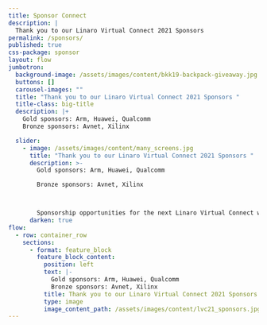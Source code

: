 ```yaml
---
title: Sponsor Connect
description: |
  Thank you to our Linaro Virtual Connect 2021 Sponsors
permalink: /sponsors/
published: true
css-package: sponsor
layout: flow
jumbotron:
  background-image: /assets/images/content/bkk19-backpack-giveaway.jpg
  buttons: []
  carousel-images: ""
  title: "Thank you to our Linaro Virtual Connect 2021 Sponsors "
  title-class: big-title
  description: |+
    Gold sponsors: Arm, Huawei, Qualcomm
    Bronze sponsors: Avnet, Xilinx 

  slider:
    - image: /assets/images/content/many_screens.jpg
      title: "Thank you to our Linaro Virtual Connect 2021 Sponsors "
      description: >-
        Gold sponsors: Arm, Huawei, Qualcomm

        Bronze sponsors: Avnet, Xilinx 



        Sponsorship opportunities for the next Linaro Virtual Connect will be announced in May 2021.
      darken: true
flow:
  - row: container_row
    sections:
      - format: feature_block
        feature_block_content:
          position: left
          text: |-
            Gold sponsors: Arm, Huawei, Qualcomm
            Bronze sponsors: Avnet, Xilinx 
          title: Thank you to our Linaro Virtual Connect 2021 Sponsors!
          type: image
          image_content_path: /assets/images/content/lvc21_sponsors.jpg
---
```

